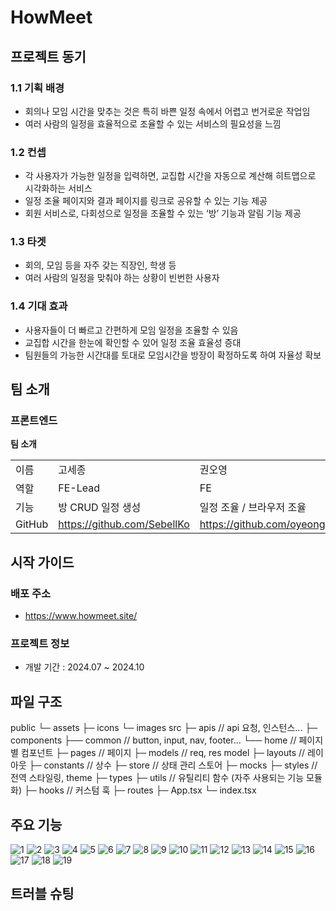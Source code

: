 # HowMeet

## 프로젝트 동기

### 1.1 기획 배경

- 회의나 모임 시간을 맞추는 것은 특히 바쁜 일정 속에서 어렵고 번거로운 작업임
- 여러 사람의 일정을 효율적으로 조율할 수 있는 서비스의 필요성을 느낌

### 1.2 컨셉

- 각 사용자가 가능한 일정을 입력하면, 교집합 시간을 자동으로 계산해 히트맵으로 시각화하는 서비스
- 일정 조율 페이지와 결과 페이지를 링크로 공유할 수 있는 기능 제공
- 회원 서비스로, 다회성으로 일정을 조율할 수 있는 ‘방’ 기능과 알림 기능 제공

### 1.3 타겟

- 회의, 모임 등을 자주 갖는 직장인, 학생 등
- 여러 사람의 일정을 맞춰야 하는 상황이 빈번한 사용자

### 1.4 기대 효과

- 사용자들이 더 빠르고 간편하게 모임 일정을 조율할 수 있음
- 교집합 시간을 한눈에 확인할 수 있어 일정 조율 효율성 증대
- 팀원들의 가능한 시간대를 토대로 모임시간을 방장이 확정하도록 하여 자율성 확보

## 팀 소개

### 프론트엔드

**팀 소개**

|        |                             |                              |                              |
| ------ | --------------------------- | ---------------------------- | ---------------------------- |
| 이름   | 고세종                      | 권오영                       | 류지민                       |
| 역할   | FE-Lead                     | FE                           | FE                           |
| 기능   | 방 CRUD 일정 생성           | 일정 조율 / 브라우저 조율    | 로그인 / PWA / 알림          |
| GitHub | https://github.com/SebellKo | https://github.com/oyeong011 | https://github.com/JIMIN1020 |

## 시작 가이드

### 배포 주소

- https://www.howmeet.site/

### 프로젝트 정보

- 개발 기간 : 2024.07 ~ 2024.10

## 파일 구조

public
└─ assets
├─ icons
└─ images
src
├─ apis // api 요청, 인스턴스...
├─ components
├── common // button, input, nav, footer...
└── home // 페이지별 컴포넌트
├─ pages // 페이지
├─ models // req, res model
├─ layouts // 레이아웃
├─ constants // 상수
├─ store // 상태 관리 스토어
├─ mocks
├─ styles // 전역 스타일링, theme
├─ types
├─ utils // 유틸리티 함수 (자주 사용되는 기능 모듈화)
├─ hooks // 커스텀 훅
├─ routes
├─ App.tsx
└─ index.tsx

## 주요 기능

![1](https://github.com/user-attachments/assets/1d5694e3-cb67-405a-88d6-c0445c0dfcca)
![2](https://github.com/user-attachments/assets/b5364401-7cfa-43a6-b8f1-ba4a5b846970)
![3](https://github.com/user-attachments/assets/f1b77a3e-2c16-4cef-b385-0cd5d38ae887)
![4](https://github.com/user-attachments/assets/18daacc4-16df-4b3a-863b-96b76451c2cd)
![5](https://github.com/user-attachments/assets/ff03f125-b878-4471-809c-b195c5382ce0)
![6](https://github.com/user-attachments/assets/f9595695-39e6-45fc-81f8-69c2bfd1d845)
![7](https://github.com/user-attachments/assets/90ec13f7-a45d-45d3-a913-be5f90a6f739)
![8](https://github.com/user-attachments/assets/f724719b-577e-4c86-b24c-71b51342a864)
![9](https://github.com/user-attachments/assets/42481a4f-1898-4a1b-bf65-c4c45901c838)
![10](https://github.com/user-attachments/assets/c6de335b-6d4e-4908-a2ce-9eed8bfcb084)
![11](https://github.com/user-attachments/assets/37528d65-b938-41a8-8d4f-9fd5355bd52c)
![12](https://github.com/user-attachments/assets/b0b97c75-9b92-4dd4-914e-c0e2b036f526)
![13](https://github.com/user-attachments/assets/9cfdb74b-cf60-4b97-977b-c5bf5ee763a0)
![14](https://github.com/user-attachments/assets/14d81c55-29cf-4374-955a-6637e6a43f70)
![15](https://github.com/user-attachments/assets/0304528d-d33a-4279-a73f-b97f9c654f85)
![16](https://github.com/user-attachments/assets/2d5db347-45ad-4755-8920-5d0f0b5def11)
![17](https://github.com/user-attachments/assets/b2d32c7a-6a51-4545-b3a7-ee7f1b879910)
![18](https://github.com/user-attachments/assets/c19176fe-d6a4-4501-bd33-ca838dfd85f6)
![19](https://github.com/user-attachments/assets/04e13466-ab2d-443b-81f9-52006bfee240)

## 트러블 슈팅
